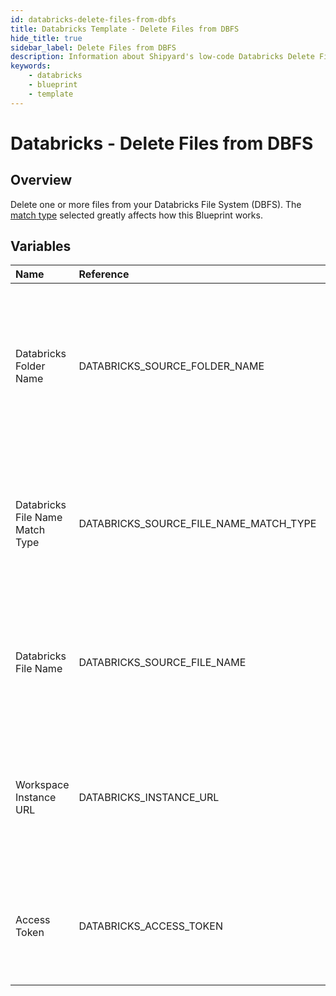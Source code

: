 ```yaml
---
id: databricks-delete-files-from-dbfs
title: Databricks Template - Delete Files from DBFS
hide_title: true
sidebar_label: Delete Files from DBFS
description: Information about Shipyard's low-code Databricks Delete Files from DBFS blueprint. Delete one or more files from your Databricks File System (DBFS). 
keywords:
    - databricks
    - blueprint
    - template
---
```


# Databricks - Delete Files from DBFS

## Overview
Delete one or more files from your Databricks File System (DBFS). The [match type](https://www.shipyardapp.com/docs/reference/blueprint-library/match-type/) selected greatly affects how this Blueprint works.


## Variables

| Name | Reference | Type | Required | Default | Options | Description |
|:-----|:----------|:-----|:---------|:--------|:--------|:------------|
| Databricks Folder Name | DATABRICKS_SOURCE_FOLDER_NAME  | Alphanumeric |:heavy_minus_sign: | - | - | Name of the folder where you want to upload the local file(s) in the Databricks File System (DBFS). If left blank, uploads to /FileStore/. |
| Databricks File Name Match Type | DATABRICKS_SOURCE_FILE_NAME_MATCH_TYPE  | Select |:white_check_mark: | exact_match | Exact Match: `exact_match`<br></br><br></br>Regex Match: `regex_match`<br></br><br></br> | Determines if the text in "Databricks File Name" will look for one file with exact match, or multiple files using regex. |
| Databricks File Name | DATABRICKS_SOURCE_FILE_NAME  | Alphanumeric |:heavy_minus_sign: | - | - | What to name the file(s) being uploaded. If left blank, defaults to the original file name(s). |
| Workspace Instance URL | DATABRICKS_INSTANCE_URL  | Alphanumeric |:white_check_mark: | - | - | The subdomain, domain, and top-level domain (TLD) of your Databricks Workspace URL. |
| Access Token | DATABRICKS_ACCESS_TOKEN  | Password |:white_check_mark: | - | - | The personal access token associated with the provided Workspace Instance. |


